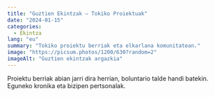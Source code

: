 ```yaml
---
title: "Guztien Ekintzak — Tokiko Proiektuak"
date: "2024-01-15"
categories:
  - Ekintza
lang: "eu"
summary: "Tokiko proiektu berriak eta elkarlana komunitatean."
image: "https://picsum.photos/1200/630?random=2"
imageAlt: "Guztien ekintzak argazkia"
---
```


Proiektu berriak abian jarri dira herrian, boluntario talde handi batekin. Eguneko kronika eta bizipen pertsonalak.
 